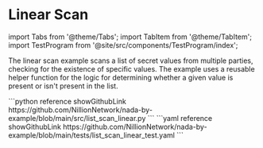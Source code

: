 # Linear Scan

import Tabs from '@theme/Tabs';
import TabItem from '@theme/TabItem';
import TestProgram from '@site/src/components/TestProgram/index';

The linear scan example scans a list of secret values from multiple parties, checking for the existence of specific values. The example uses a reusable helper function for the logic for determining whether a given value is present or isn't present in the list.

<Tabs>

<TabItem value="program" label="Nada program" default>
```python reference showGithubLink
https://github.com/NillionNetwork/nada-by-example/blob/main/src/list_scan_linear.py
```
</TabItem>

<TabItem value="test" label="Test file">
```yaml reference showGithubLink
https://github.com/NillionNetwork/nada-by-example/blob/main/tests/list_scan_linear_test.yaml
```
</TabItem>
</Tabs>

<TestProgram programName="list_scan_linear"/>
